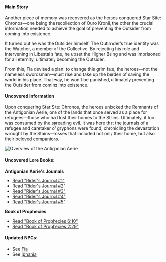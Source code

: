 #### Main Story

Another piece of memory was recovered as the heroes conquered Star Site: Chronos—one being the recollection of Ouro Kronii, the other the crucial information needed to achieve the goal of preventing the Outsider from coming into existence.

It turned out he was the Outsider himself. The Outlander’s true identity was the Watcher, a member of the Collective. By rejecting his role and intervening in Libestal’s fate, he upset the Higher Being and was imprisoned for all eternity, ultimately becoming the Outsider.

From this, Fia devised a plan: to change this grim fate, the heroes—not the nameless swordsman—must rise and take up the burden of saving the world in his place. That way, he won't be punished, ultimately preventing the Outsider from coming into existence.

#### Uncovered Information

Upon conquering Star Site: Chronos, the heroes unlocked the Remnants of the Antigonian Aerie, one of the lands that once served as a place for refugees—those who had lost their homes to the Stains. Ultimately, it too was consumed by the spreading evil. It was here that the journals of a refugee and caretaker of gryphons were found, chronicling the devastation wrought by the Stains—losses that included not only their home, but also their beloved companions.

![Overview of the Antigonian Aerie](/images-opt/lore-antigonian-aerie-opt.webp)

#### Uncovered Lore Books:

**Antigonian Aerie's Journals**

- [Read "Rider's Journal #1"](#text:riders-journal-1)
- [Read "Rider's Journal #2"](#text:riders-journal-2)
- [Read "Rider's Journal #3"](#text:riders-journal-3)
- [Read "Rider's Journal #4"](#text:riders-journal-4)
- [Read "Rider's Journal #5"](#text:riders-journal-5)

**Book of Prophecies**

- [Read "Book of Prophecies 6:10"](#text:book-of-prophecies-6-10)
- [Read "Book of Prophecies 2:29"](#text:book-of-prophecies-2-29)

#### Updated NPCs:

- See [Fia](#node:fia)
- See [Iphania](#node:iphania)
